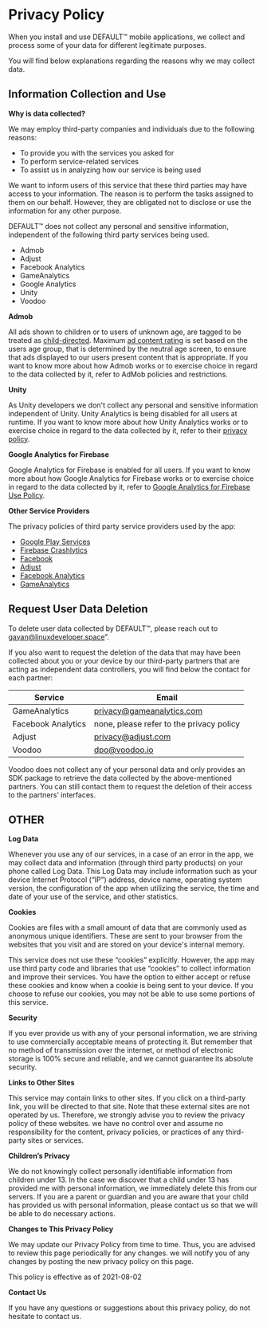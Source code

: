 # Privacy Policy

When you install and use DEFAULT™ mobile applications, we collect and process some of your data for different legitimate purposes.

You will find below explanations regarding the reasons why we may collect data.

Information Collection and Use
------------------------------

**Why is data collected?**

We may employ third-party companies and individuals due to the following reasons:

*   To provide you with the services you asked for
*   To perform service-related services
*   To assist us in analyzing how our service is being used

We want to inform users of this service that these third parties may have access to your information. The reason is to perform the tasks assigned to them on our behalf. However, they are obligated not to disclose or use the information for any other purpose.

DEFAULT™ does not collect any personal and sensitive information, independent of the following third party services being used.

- Admob
- Adjust
- Facebook Analytics
- GameAnalytics
- Google Analytics
- Unity
- Voodoo

**Admob**

All ads shown to children or to users of unknown age, are tagged to be treated as [child-directed](https://support.google.com/admob/answer/6219315?hl=en). 
Maximum [ad content rating](https://support.google.com/admob/answer/6219315) is set based on the users age group, that is determined by the neutral age screen, to ensure that ads displayed to our users present content that is appropriate.
If you want to know more about how Admob works or to exercise choice in regard to the data collected by it, refer to AdMob policies and restrictions.

**Unity**

As Unity developers we don't collect any personal and sensitive information independent of Unity. 
Unity Analytics is being disabled for all users at runtime.
If you want to know more about how Unity Analytics works or to exercise choice in regard to the data collected by it, refer to their [privacy policy](https://unity3d.com/legal/privacy-policy).

**Google Analytics for Firebase**	

Google Analytics for Firebase is enabled for all users. If you want to know more about how Google Analytics for Firebase works or to exercise choice in regard to the data collected by it, refer to [Google Analytics for Firebase Use Policy](https://firebase.google.com/policies/analytics).

**Other Service Providers**

The privacy policies of third party service providers used by the app:

* [Google Play Services](https://www.google.com/policies/privacy/)
* [Firebase Crashlytics](https://firebase.google.com/support/privacy/)
* [Facebook](https://www.facebook.com/about/privacy/update/printable)
* [Adjust](https://www.adjust.com/terms/privacy-policy/)
* [Facebook Analytics](https://www.facebook.com/policy.php)
* [GameAnalytics](https://gameanalytics.com/privacy/#6-changing-or-deleting-your-information)

Request User Data Deletion
--------------------------

To delete user data collected by DEFAULT™, please reach out to gayan@linuxdeveloper.space”.

If you also want to request the deletion of the data that may have been collected about you or your device by our third-party partners that are acting as independent data controllers, you will find below the contact for each partner:

| Service     | Email       |
| ----------- | ----------- |
| GameAnalytics      | privacy@gameanalytics.com       |
| Facebook Analytics   | none, please refer to the privacy policy        |
| Adjust | privacy@adjust.com |
| Voodoo | dpo@voodoo.io |

Voodoo does not collect any of your personal data and only provides an SDK package to retrieve the data collected by the above-mentioned partners. You can still contact them to request the deletion of their access to the partners’ interfaces.

OTHER
------

**Log Data**

Whenever you use any of our services, in a case of an error in the app, we may collect data and information (through third party products) on your phone called Log Data. This Log Data may include information such as your device Internet Protocol (“IP”) address, device name, operating system version, the configuration of the app when utilizing the service, the time and date of your use of the service, and other statistics.

**Cookies**

Cookies are files with a small amount of data that are commonly used as anonymous unique identifiers. These are sent to your browser from the websites that you visit and are stored on your device's internal memory.

This service does not use these “cookies” explicitly. However, the app may use third party code and libraries that use “cookies” to collect information and improve their services. You have the option to either accept or refuse these cookies and know when a cookie is being sent to your device. If you choose to refuse our cookies, you may not be able to use some portions of this service.

**Security**

If you ever provide us with any of your personal information, we are striving to use commercially acceptable means of protecting it. But remember that no method of transmission over the internet, or method of electronic storage is 100% secure and reliable, and we cannot guarantee its absolute security.

**Links to Other Sites**

This service may contain links to other sites. If you click on a third-party link, you will be directed to that site. Note that these external sites are not operated by us. Therefore, we strongly advise you to review the privacy policy of these websites. we have no control over and assume no responsibility for the content, privacy policies, or practices of any third-party sites or services.

**Children’s Privacy**

We do not knowingly collect personally identifiable information from children under 13. In the case we discover that a child under 13 has provided me with personal information, we immediately delete this from our servers. If you are a parent or guardian and you are aware that your child has provided us with personal information, please contact us so that we will be able to do necessary actions.

**Changes to This Privacy Policy**

We may update our Privacy Policy from time to time. Thus, you are advised to review this page periodically for any changes. we will notify you of any changes by posting the new privacy policy on this page.

This policy is effective as of 2021-08-02

**Contact Us**

If you have any questions or suggestions about this privacy policy, do not hesitate to contact us.
